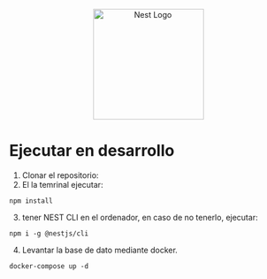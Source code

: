 <p align="center">
  <a href="http://nestjs.com/" target="blank"><img src="https://nestjs.com/img/logo-small.svg" width="200" alt="Nest Logo" /></a>
</p>

# Ejecutar en desarrollo

1. Clonar el repositorio:
2. El la temrinal ejecutar:

```
npm install
```

3. tener NEST CLI en el ordenador, en caso de no tenerlo, ejecutar:

```
npm i -g @nestjs/cli
```

4. Levantar la base de dato mediante docker.
```
docker-compose up -d
```
